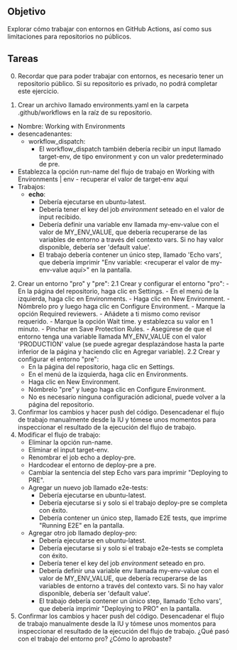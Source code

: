 ## Objetivo
Explorar cómo trabajar con entornos en GitHub Actions, así como sus limitaciones para repositorios no públicos.

## Tareas
0. Recordar que para poder trabajar con entornos, es necesario tener un repositorio público. Si su repositorio es privado, no podrá completar este ejercicio.

1. Crear un archivo llamado environments.yaml en la carpeta .github/workflows en la raíz de su repositorio.
  - Nombre:  Working with Environments
  - desencadenantes:
    - workflow_dispatch: 
      - El workflow_dispatch también debería recibir un input llamado target-env, de tipo environment y con un valor predeterminado de pre.
  - Establezca la opción run-name del flujo de trabajo en Working with Environments | env - recuperar el valor de target-env aquí
  - Trabajos:
    - **echo**:
      - Debería ejecutarse en ubuntu-latest.
      - Debería tener el key del job *environment* seteado en el valor de input recibido.
      - Debería definir una variable env llamada my-env-value con el valor de MY_ENV_VALUE, que debería recuperarse de las variables de entorno a través del contexto vars. Si no hay valor disponible, debería ser 'default value'.
      - El trabajo debería contener un único step, llamado 'Echo vars', que debería imprimir "Env variable: <recuperar el valor de my-env-value aquí>" en la pantalla.
2. Crear un entorno "pro" y "pre":
    2.1 Crear y configurar el entorno "pro":
        - En la página del repositorio, haga clic en Settings.
        - En el menú de la izquierda, haga clic en Environments.
        - Haga clic en New Environment.
        - Nómbrelo pro y luego haga clic en Configure Environment.
        - Marque la opción Required reviewers.
        - Añádete a ti mismo como revisor requerido.
        - Marque la opción Wait time. y establezca su valor en 1 minuto.
        - Pinchar en Save Protection Rules.
        - Asegúrese de que el entorno tenga una variable llamada MY_ENV_VALUE con el valor 'PRODUCTION' value (se puede agregar desplazándose hasta la parte inferior de la página y haciendo clic en Agregar variable).
   2.2 Crear y configurar el entorno "pre":
      - En la página del repositorio, haga clic en Settings.
      - En el menú de la izquierda, haga clic en Environments.
      - Haga clic en New Environment.
      - Nómbrelo "pre" y luego haga clic en Configure Environment.
      - No es necesario ninguna configuración adicional, puede volver a la página del repositorio.
3. Confirmar los cambios y hacer push del código. Desencadenar el flujo de trabajo manualmente desde la IU y tómese unos momentos para inspeccionar el resultado de la ejecución del flujo de trabajo.
4. Modificar el flujo de trabajo:
    - Eliminar la opción run-name.
    - Eliminar el input target-env.
    - Renombrar el job echo a deploy-pre.
    - Hardcodear el entorno de deploy-pre a pre.
    - Cambiar la sentencia del step Echo vars para imprimir "Deploying to PRE".
    - Agregar un nuevo job llamado e2e-tests:
      - Debería ejecutarse en ubuntu-latest.
      - Debería ejecutarse si y solo si el trabajo deploy-pre se completa con éxito.
      - Debería contener un único step, llamado E2E tests, que imprime "Running E2E" en la pantalla.
    - Agregar otro job llamado deploy-pro:
      - Debería ejecutarse en ubuntu-latest.
      - Debería ejecutarse si y solo si el trabajo e2e-tests se completa con éxito.
      - Debería tener el key del job *environment* seteado en pro.
      - Debería definir una variable env llamada my-env-value con el valor de MY_ENV_VALUE, que debería recuperarse de las variables de entorno a través del contexto vars. Si no hay valor disponible, debería ser 'default value'.
      - El trabajo debería contener un único step, llamado 'Echo vars', que debería imprimir "Deploying to PRO" en la pantalla.
5. Confirmar los cambios y hacer push del código. Desencadenar el flujo de trabajo manualmente desde la IU y tómese unos momentos para inspeccionar el resultado de la ejecución del flujo de trabajo. ¿Qué pasó con el trabajo del entorno pro? ¿Cómo lo aprobaste?

